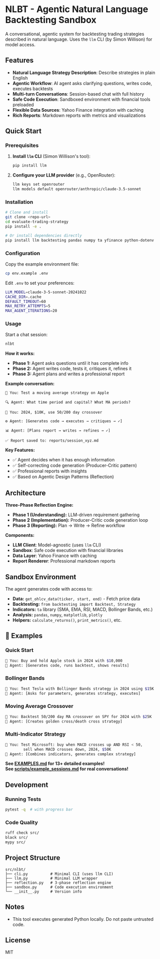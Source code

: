# NLBT - Agentic Natural Language Backtesting Sandbox

A conversational, agentic system for backtesting trading strategies described in natural language. Uses the `llm` CLI (by Simon Willison) for model access.

## Features

- **Natural Language Strategy Description**: Describe strategies in plain English
- **Agentic Workflow**: AI agent asks clarifying questions, writes code, executes backtests
- **Multi-turn Conversations**: Session-based chat with full history
- **Safe Code Execution**: Sandboxed environment with financial tools preloaded
- **Flexible Data Sources**: Yahoo Finance integration with caching
- **Rich Reports**: Markdown reports with metrics and visualizations

## Quick Start

### Prerequisites

1. **Install `llm` CLI** (Simon Willison's tool):
   ```bash
   pip install llm
   ```

2. **Configure your LLM provider** (e.g., OpenRouter):
   ```bash
   llm keys set openrouter
   llm models default openrouter/anthropic/claude-3.5-sonnet
   ```

### Installation

```bash
# Clone and install
git clone <repo-url>
cd evaluate-trading-strategy
pip install -e .

# Or install dependencies directly
pip install llm backtesting pandas numpy ta yfinance python-dotenv
```

### Configuration

Copy the example environment file:
```bash
cp env.example .env
```

Edit `.env` to set your preferences:
```bash
LLM_MODEL=claude-3-5-sonnet-20241022
CACHE_DIR=.cache
DEFAULT_TIMEOUT=60
MAX_RETRY_ATTEMPTS=5
MAX_AGENT_ITERATIONS=20
```

### Usage

Start a chat session:
```bash
nlbt
```

**How it works:**
- **Phase 1:** Agent asks questions until it has complete info
- **Phase 2:** Agent writes code, tests it, critiques it, refines it
- **Phase 3:** Agent plans and writes a professional report

**Example conversation:**
```
💭 You: Test a moving average strategy on Apple

🔍 Agent: What time period and capital? What MA periods?

💭 You: 2024, $10K, use 50/200 day crossover

⚙️ Agent: [Generates code → executes → critiques → ✓]

📊 Agent: [Plans report → writes → refines → ✓]
       
✅ Report saved to: reports/session_xyz.md
```

**Key Features:**
- ✅ Agent decides when it has enough information
- ✅ Self-correcting code generation (Producer-Critic pattern)
- ✅ Professional reports with insights
- ✅ Based on Agentic Design Patterns (Reflection)

## Architecture

**Three-Phase Reflection Engine:**
- **Phase 1 (Understanding):** LLM-driven requirement gathering
- **Phase 2 (Implementation):** Producer-Critic code generation loop
- **Phase 3 (Reporting):** Plan → Write → Refine workflow

**Components:**
- **LLM Client**: Model-agnostic (uses `llm` CLI)
- **Sandbox**: Safe code execution with financial libraries
- **Data Layer**: Yahoo Finance with caching
- **Report Renderer**: Professional markdown reports

## Sandbox Environment

The agent generates code with access to:
- **Data:** `get_ohlcv_data(ticker, start, end)` - Fetch price data
- **Backtesting:** `from backtesting import Backtest, Strategy`
- **Indicators:** `ta` library (SMA, EMA, RSI, MACD, Bollinger Bands, etc.)
- **Analysis:** `pandas`, `numpy`, `matplotlib`, `plotly`
- **Helpers:** `calculate_returns()`, `print_metrics()`, etc.

## 🎯 Examples

### Quick Start
```bash
💭 You: Buy and hold Apple stock in 2024 with $10,000
🤔 Agent: [Generates code, runs backtest, shows results]
```

### Bollinger Bands
```bash
💭 You: Test Tesla with Bollinger Bands strategy in 2024 using $15K
🤔 Agent: [Asks for parameters, generates strategy, executes]
```

### Moving Average Crossover
```bash
💭 You: Backtest 50/200 day MA crossover on SPY for 2024 with $25K
🤔 Agent: [Creates golden cross/death cross strategy]
```

### Multi-Indicator Strategy
```bash
💭 You: Test Microsoft: buy when MACD crosses up AND RSI < 50, 
        sell when MACD crosses down, 2024, $50K
🤔 Agent: [Combines indicators, generates complex strategy]
```

**See [EXAMPLES.md](EXAMPLES.md) for 13+ detailed examples!**  
**See [scripts/example_sessions.md](scripts/example_sessions.md) for real conversations!**

## Development

### Running Tests
```bash
pytest -q  # with progress bar
```

### Code Quality
```bash
ruff check src/
black src/
mypy src/
```

## Project Structure

```
src/nlbt/
├── cli.py          # Minimal CLI (uses llm CLI)
├── llm.py          # Minimal LLM wrapper
├── reflection.py   # 3-phase reflection engine
├── sandbox.py      # Code execution environment
└── __init__.py     # Version info
```

## Notes

- This tool executes generated Python locally. Do not paste untrusted code.

## License

MIT
